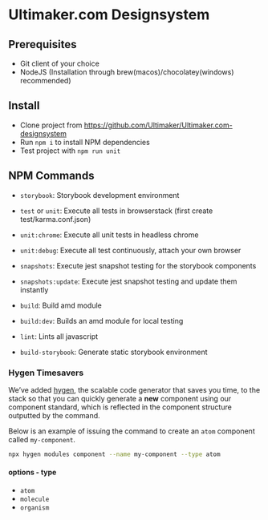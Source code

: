 Ultimaker.com Designsystem
==========================

Prerequisites
-------------

- Git client of your choice
- NodeJS (Installation through brew(macos)/chocolatey(windows) recommended)

Install
-------

- Clone project from https://github.com/Ultimaker/Ultimaker.com-designsystem
- Run `npm i` to install NPM dependencies
- Test project with `npm run unit`

NPM Commands
------------

- `storybook`: Storybook development environment

- `test` or `unit`: Execute all tests in browserstack (first create test/karma.conf.json)
- `unit:chrome`: Execute all unit tests in headless chrome
- `unit:debug`: Execute all test continuously, attach your own browser

- `snapshots`: Execute jest snapshot testing for the storybook components
- `snapshots:update`: Execute jest snapshot testing and update them instantly 

- `build`: Build amd module
- `build:dev`: Builds an amd module for local testing

- `lint`: Lints all javascript
- `build-storybook`: Generate static storybook environment


### Hygen Timesavers
We’ve added [hygen](http://www.hygen.io/), the scalable code generator that saves you time, to the stack so that you can quickly generate a __new__ component using our component standard, which is reflected in the component structure outputted by the command.

Below is an example of issuing the command to create an `atom` component called `my-component`.

```sh
npx hygen modules component --name my-component --type atom
```

#### options - type
* `atom`
* `molecule`
* `organism`
